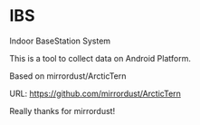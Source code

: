 # IBS
Indoor BaseStation System

This is a tool to collect data on Android Platform.

Based on mirrordust/ArcticTern


URL: https://github.com/mirrordust/ArcticTern


Really thanks for mirrordust!
